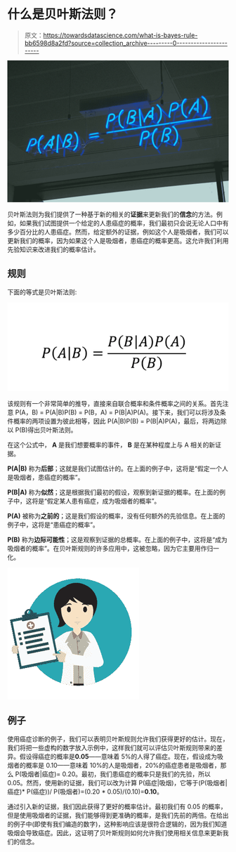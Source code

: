 # 什么是贝叶斯法则？

> 原文：<https://towardsdatascience.com/what-is-bayes-rule-bb6598d8a2fd?source=collection_archive---------0----------------------->

![](img/40b562017cd3165e2ab4b3024cca364f.png)

贝叶斯法则为我们提供了一种基于新的相关的**证据**来更新我们的**信念**的方法。例如，如果我们试图提供一个给定的人患癌症的概率，我们最初只会说无论人口中有多少百分比的人患癌症。然而，给定额外的证据，例如这个人是吸烟者，我们可以更新我们的概率，因为如果这个人是吸烟者，患癌症的概率更高。这允许我们利用先验知识来改进我们的概率估计。

## 规则

下面的等式是贝叶斯法则:

![](img/2e8143232821a1fd0cff22b9f4ade057.png)

该规则有一个非常简单的推导，直接来自联合概率和条件概率之间的关系。首先注意 P(A，B) = P(A|B)P(B) = P(B，A) = P(B|A)P(A)。接下来，我们可以将涉及条件概率的两项设置为彼此相等，因此 P(A|B)P(B) = P(B|A)P(A)，最后，将两边除以 P(B)得出贝叶斯法则。

在这个公式中， **A** 是我们想要概率的事件， **B** 是在某种程度上与 A 相关的新证据。

**P(A|B)** 称为**后部**；这就是我们试图估计的。在上面的例子中，这将是“假定一个人是吸烟者，患癌症的概率”。

**P(B|A)** 称为**似然**；这是根据我们最初的假设，观察到新证据的概率。在上面的例子中，这将是“假定某人患有癌症，成为吸烟者的概率”。

**P(A)** 被称为**之前的**；这是我们假设的概率，没有任何额外的先验信息。在上面的例子中，这将是“患癌症的概率”。

**P(B)** 称为**边际可能性**；这是观察到证据的总概率。在上面的例子中，这将是“成为吸烟者的概率”。在贝叶斯规则的许多应用中，这被忽略，因为它主要用作归一化。

![](img/b43b1276f9f6a4f6c2187ae3a177588c.png)

## 例子

使用癌症诊断的例子，我们可以表明贝叶斯规则允许我们获得更好的估计。现在，我们将把一些虚构的数字放入示例中，这样我们就可以评估贝叶斯规则带来的差异。假设得癌症的概率是**0.05**——意味着 5%的人得了癌症。现在，假设成为吸烟者的概率是 0.10——意味着 10%的人是吸烟者，20%的癌症患者是吸烟者，那么 P(吸烟者|癌症)= 0.20。最初，我们患癌症的概率只是我们的先验，所以 0.05。然而，使用新的证据，我们可以改为计算 P(癌症|吸烟)，它等于(P(吸烟者|癌症)* P(癌症))/ P(吸烟者)=(0.20 * 0.05)/(0.10)=**0.10**。

通过引入新的证据，我们因此获得了更好的概率估计。最初我们有 0.05 的概率，但是使用吸烟者的证据，我们能够得到更准确的概率，是我们先前的两倍。在给出的例子中(即使有我们编造的数字)，这种影响应该是很符合逻辑的，因为我们知道吸烟会导致癌症。因此，这证明了贝叶斯规则如何允许我们使用相关信息来更新我们的信念。